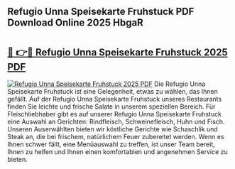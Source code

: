 ## Refugio Unna Speisekarte Fruhstuck PDF Download Online 2025 HbgaR

# <h2><a href="http://gc63k8a.nevu.top/?p=Refugio+Unna+Speisekarte+Fruhstuck">🔗 👉🔴 Refugio Unna Speisekarte Fruhstuck 2025 PDF</a></h2>

[![Refugio Unna Speisekarte Fruhstuck 2025 PDF](https://i.imgur.com/dBaPXMq.png)](http://gc63k8a.nevu.top/?p=Refugio+Unna+Speisekarte+Fruhstuck)
Die Refugio Unna Speisekarte Fruhstuck ist eine Gelegenheit, etwas zu wählen, das Ihnen gefällt. Auf der Refugio Unna Speisekarte Fruhstuck unseres Restaurants finden Sie leichte und frische Salate in unserem speziellen Bereich. Für Fleischliebhaber gibt es auf unserer Refugio Unna Speisekarte Fruhstuck eine Auswahl an Gerichten: Rindfleisch, Schweinefleisch, Huhn und Fisch. Unseren Auserwählten bieten wir köstliche Gerichte wie Schaschlik und Steak an, die bei frischem, natürlichem Feuer zubereitet werden. Wenn es Ihnen schwer fällt, eine Menüauswahl zu treffen, ist unser Team bereit, Ihnen zu helfen und Ihnen einen komfortablen und angenehmen Service zu bieten.
